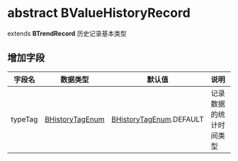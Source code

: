# **abstract** BValueHistoryRecord
extends **BTrendRecord**
历史记录基本类型

## 增加字段
| 字段名 | 数据类型 | 默认值 | 说明 |
|:-------:|:------:|:-------:|:------------|
| typeTag | [BHistoryTagEnum](../enums/HistoryTagEnum.md) | [BHistoryTagEnum](../enums/HistoryTagEnum.md).DEFAULT | 记录数据的统计时间类型 |

